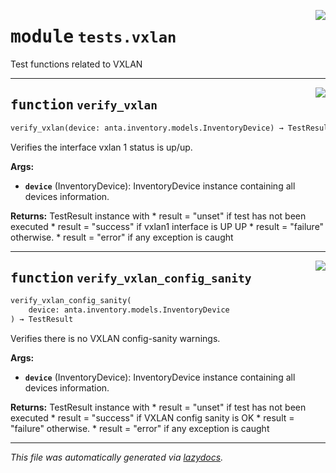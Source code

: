 <!-- markdownlint-disable -->

<a href="../../anta/tests/vxlan.py#L0"><img align="right" style="float:right;" src="https://img.shields.io/badge/-source-cccccc?style=flat-square"></a>

# <kbd>module</kbd> `tests.vxlan`
Test functions related to VXLAN 


---

<a href="../../anta/tests/vxlan.py#L9"><img align="right" style="float:right;" src="https://img.shields.io/badge/-source-cccccc?style=flat-square"></a>

## <kbd>function</kbd> `verify_vxlan`

```python
verify_vxlan(device: anta.inventory.models.InventoryDevice) → TestResult
```

Verifies the interface vxlan 1 status is up/up. 



**Args:**
 
 - <b>`device`</b> (InventoryDevice):  InventoryDevice instance containing all devices information. 



**Returns:**
 TestResult instance with * result = "unset" if test has not been executed * result = "success" if vxlan1 interface is UP UP * result = "failure" otherwise. * result = "error" if any exception is caught 


---

<a href="../../anta/tests/vxlan.py#L41"><img align="right" style="float:right;" src="https://img.shields.io/badge/-source-cccccc?style=flat-square"></a>

## <kbd>function</kbd> `verify_vxlan_config_sanity`

```python
verify_vxlan_config_sanity(
    device: anta.inventory.models.InventoryDevice
) → TestResult
```

Verifies there is no VXLAN config-sanity warnings. 



**Args:**
 
 - <b>`device`</b> (InventoryDevice):  InventoryDevice instance containing all devices information. 



**Returns:**
 TestResult instance with * result = "unset" if test has not been executed * result = "success" if VXLAN config sanity is OK * result = "failure" otherwise. * result = "error" if any exception is caught 




---

_This file was automatically generated via [lazydocs](https://github.com/ml-tooling/lazydocs)._
